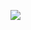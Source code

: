 ![]("https://raw.githubusercontent.com/MethaneRain/SQL/master/SQLite-Pandas-Python/DB_Browser_1.png")
